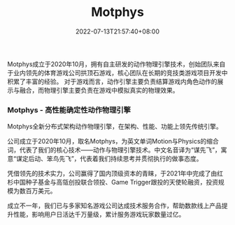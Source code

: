 ﻿---
weight: 
title: "Motphys"
description: "Motphys成立于2020年10月，拥有自主研发的动作物理引擎技术，创始团队来自于业内领先的体育游戏公司拱顶石游戏，核心团队在长期的竞技类游戏项目开发中积累了丰富的经验。 对于游戏而言，动作引擎主要负责结算游戏内角色动作的展示与融合，而物理引擎主要负责在游戏中模拟真实的物理效果。"
date: 2022-07-13T21:57:40+08:00
lastmod: 2022-07-13T16:45:40+08:00
draft: false
authors: ["MineW"]
featuredImage: "291.png"
link: "https://www.motphys.com/#/"
tags: ["Motphys","开发者服务"]
categories: ["navigation"]
navigation: ["开发者服务"]
lightgallery: true
toc: true
pinned: false
recommend: false
recommend1: false
---
Motphys成立于2020年10月，拥有自主研发的动作物理引擎技术，创始团队来自于业内领先的体育游戏公司拱顶石游戏，核心团队在长期的竞技类游戏项目开发中积累了丰富的经验。 对于游戏而言，动作引擎主要负责结算游戏内角色动作的展示与融合，而物理引擎主要负责在游戏中模拟真实的物理效果。

### Motphys - 高性能确定性动作物理引擎

Motphys全新分布式架构动作物理引擎，在架构、性能、功能上领先传统引擎。

公司成立于2020年10月，取名Motphys，为英文单词Motion与Physics的缩合词，代表了我们的核心技术——动作与物理引擎技术。中文名音译为“谋先飞”，寓意“谋定后动、笨鸟先飞”，代表着我们持续思考并贯彻执行的做事态度。

凭借领先的技术实力，公司赢得了国内顶级资本的青睐，于2021年中完成了由红杉中国种子基金与高瓴创投联合领投、Game Trigger跟投的天使轮融资，投资规模为数百万美元。

成立不一年，我们已与多家知名游戏公司达成技术服务合作，帮助数款线上产品提升性能，影响用户日活达千万量级，累计服务游戏玩家数量过亿。